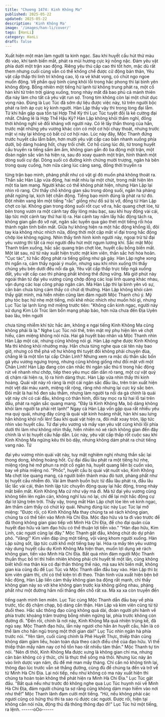 ```yaml
---
title: "Chương 1474: Kinh Không Ma"
published: 2025-05-22
updated: 2025-05-22
description: 'Kinh Không Ma'
image: '/images/han-li/cover/'
tags: [HanLi]
category: HanLi
draft: false
---
```


Xuất hiện một màn làm người ta kinh ngạc.
Sau khi huyết cầu hút thứ màu đỏ vào, khí tanh biến mất, phát ra
mùi hương cực kỳ nồng nặc. Đám yêu vật phía dưới một trận xao
động. Riêng yêu thú cấp cao thì tốt hơn, mặc dù rất them nhưng
cuối cùng vẫn có thể khống chế được cử động bản thân,
Yêu vật cấp thấp thì linh trí không cao, lộ ra vẻ khát vọng, có chút
ngo ngoe muốn động. Về phần quỷ binh cùng khôi lỗi trong hắc
phong thì lại bình yên không động. Bỗng nhiên một tiếng hừ lạnh
từ không trung phát ra, một cổ hàn khí từ trên trời giáng xuống,
trong nháy mắt đã bao phủ cả mảnh thiên địa này làm cho tất cả
yêu vật run sợ. Trong tim không còn lại một chút dục vọng nào.
Đúng là Lục Túc đã sớm dự liệu được việc này, từ trên người bộc
phát ra linh áp cực kỳ kinh người. Hàn Lập thấy vậy thì trong lòng
đại lẫm. Từ khi hắn gặp qua tồn tại Hợp Thể Kỳ thì Lục Túc tuyệt
đối là kẻ cường đại nhất. Chẳng lẽ là Hợp Thể Hậu Kỳ? Hàn Lập
không khỏi thầm nghĩ, đồng thời không nghĩ sẽ đối kháng với
người này.
Có lẽ lấy thần thong của hắn, trước mặt những yêu vương khác
còn có một cơ hội chạy thoát, nhưng trước mặt vị này lại không
có bất cứ cơ hội nào. Lúc này đây, Mộc Thanh đứng trước huyết
cầu lẩm bẩm, hơn mười yêu vật cấp cao bắn nhanh xuống phía
dưới, bộ dáng hoảng hốt, chạy trối chết.
Cơ hồ cùng lúc đó, từ trong huyết cầu truyền ra tiếng sấm ầm ầm,
không gian gần đó ba động một trận, một đoàn ngân sắc vân hà
hiện ra, sau đó xoay quanh một trận, hình thành một dòng suối cự
đại.
Dòng suối có đường kính chừng mười trượng, ngân hà bên trong
quay cuồng, hơn nữa càng lúc càng sang, đồng thời truyền ra

từng trận bạo minh, phảng phất như có vật gì đó muốn phá không
thoát ra. Thần sắc Hàn Lập vừa động, hai mắt nhíu lại một chút,
trong mắt hiện lên một tia lam mang. Người khác có thể không
phát hiện, nhưng Hàn Lập lại nhìn rõ rang.
Chỉ thấy chỗ không gian sâu trong dòng suối, ngân hà phảng phất
ngừng lại, kịch liệt chấn động. Tiếng bạo minh đúng là phát ra từ
đó. Đột nhiên vang lên một tiếng "rắc" giống như đồ sứ bị vỡ,
đồng tử Hàn Lập chợt co lại.
Không gian trong dòng suối rốt cục vỡ ra, hắc quang chợt lóe, từ
bên trong vươn ra một cánh tay đầy lông màu bạc, sau khi huy
động vài cái, lập tức một cánh tay thứ hai lộ ra. Hai cánh tay nắm
lấy hắc động tách ra, không gian gần đó vỡ nát, ngân sắc tuyền
qua gào thét một tiếng rồi hóa thành ngân tinh biến mất.
Giữa hư không hiện ra một hắc động khổng lồ, đôi tay kia không
nhúc nhích nữa, đồng thời một cặp mắt vĩ đại trong hắc động
chớp lóe không ngừng. Nhìn thấy tình hình kinh người này, ngoại
trừ tứ đại yêu vương thì tất cả mọi người đều hút một ngụm
lương khí. Sắc mặt Mộc Thanh trầm xuống, hắc sắc quang trận
chợt lóe, huyết cầu bỗng biến mất.
Một lát sau, nữ tử này xuất hiện trước mặt kim viên, thần sắc hơi
hòa hoãn. "Cục tác", từ hắc động phát ra tiếng giống như gà gáy.
Hàn Lập nghe xong thì ngẩn ra, cảm thấy ngoài ý muốn, nhưng
sau khi nhìn xuống thì thấy chúng yêu bên dưới đều nổi da gà.
Yêu vật cấp thấp trực tiếp ngã xuống đất, yêu vật cấp cao thì
phảng phất không thể đứng vững. Mà giờ phút này ngoài thân tứ
đại yêu vương cũng chớp động các loại linh quang khác nhau,
vận dụng các loại công pháp ngăn cản. Mà Hàn Lập thì lại bình
yên vô sự, căn bản chưa từng cảm thấy có chút dị thường. Hàn
Lập không khỏi cảm thấy giật mình, mà hiển nhiên cũng làm đám
người Mộc Thanh chú ý. Mỹ phụ tóc bạc hừ nhẹ một tiếng, môi
khẽ nhúc nhích như muốn hỏi gì, nhưng Lục Túc lại lạnh lùng mở
miệng trước tiên:
"Không cần kinh ngạc, người này sử dụng Kim Lôi Trúc làm bổn
mạng pháp bảo, hơn nữa chưa đến Địa Uyên bao lâu, trên người

chưa từng nhiễm khí tức hắc ám, không e ngại tiếng Kinh Không
Ma cũng không phải là lạ." Nghe Lục Túc nói thế, trên mặt mỹ phụ
hiện lên vẻ chợt hiểu, câm miệng không nói nữa. Hai gã huyết
bào nhân và Mộc Thanh nhìn Hàn Lập một cái, nhưng cũng
không nói gì. Hàn Lập nghe được Kinh Không Ma thì không khỏi
nhướng mày.
Hắn chưa từng nghe qua cái tên này bao giờ, nhưng có thể phá
vỡ hư không thì tuyệt đối không phải chuyện đùa, chẳng lẽ là một
tồn tại cấp Chân Linh? Nhưng xem ra mặc dù thần sắc bốn gã
yêu vương ngưng trọng, nhưng cũng không giống như đối mặt
với một Chân Linh!
Hàn Lập đang còn cân nhắc thì ngân sắc thủ tí trong hắc động rút
về nhanh như chớp, tiếp theo yêu mục dần dần rõ rang, một cự
vật quỷ dị chậm rãi hiện ra, lộ ra hình dáng thực.
Hàn Lập vừa nhìn thấy thì kinh hoảng.
Quái vật này rõ ràng là một cái ngân sắc đầu lâu, trên trán xuất
hiện một vệt dài màu xanh, miệng rất rộng, răng nhỏ nhưng lại
cực kỳ sắc bén.
Đôi mắt là hai hố đen sâu thẳm, nhưng làm người ta nổi da gà
chính là quái vật này chỉ có cái đầu, không có thân hình, đôi tay
mọc ra từ hai lỗ tai trên đầu, phát ra ngân sắc quang mang. "Đây
là Kinh Không Ma, bộ dáng không khỏi làm người ta phải rét
lạnh!"
Ngay cả Hàn Lập vốn gặp qua rất nhiều yêu ma quỷ quái, nhưng
đây cũng là quái vật kinh hoàng nhất, hàn khí sau lưng hắn không
khỏi nổi lên!
Sau khi quái vật hiện ra, đôi mắt xoay tròn, lập tức nhìn vào huyết
cầu. Tứ đại yêu vương và mấy vạn yêu vật cùng khôi lỗi phía
dưới thì làm như không nhìn thấy, hiển nhiên nó xé rách không
gian đến đây chính là vì bị huyết cầu hấp dẫn.
Lúc này, yêu vật cấp thấp rốt cuộc sau khi Kinh Không Ma ngừng
kêu thì bò dậy, nhưng không dám phát ra chút tiếng vang nào. Tứ

đại yêu vương nhìn quái vật này, tuy mặt nghiêm nghị nhưng thần
sắc lại thong dong, không hoảng hốt.
Cự đại đầu lâu phát ra một tiếng hừ nhẹ, miệng rộng hé mở phun
ra một cổ ngân hà, huyết quang liền bị cuốn vào, bay về phía
miệng nó. "Phốc", huyết cầu bị quái vật nuốt vào, Kinh Không Ma
chợt lóe quang mang, cả người biến thành màu đỏ tươi, phảng
phất như bị huyết cầu nhiễm đỏ.
Vài âm thanh buồn bực từ đầu lâu phát ra, đầu lâu lắc lắc vài cái,
thân hình lập tức chuyển động quay lại hắc động, trong nháy mắt
biến mất. Kinh Không Ma cứ như vậy mà đi.
Mà tứ đại yêu vương cũng không tiến lên ngăn cản, không nghĩ
lưu nó lại, chỉ để lại một hắc động cự đại lơ lửng trên trời. Thấy
vậy, trong mắt Hàn Lập chợt lóe lên vẻ kinh ngạc, âm thầm cảm
thấy có chút kỳ quái. Nhưng đúng lúc này Lục Túc lại mở miệng:
"Được rồi, có Kinh Không Ma thay chúng ta xé rách không gian,
chúng ta có thể tiến vào Minh Hà Chi Địa. Mộc đạo hữu và ta đi
vào trước để đả thong không gian giao tiếp với Minh Hà Chi Địa,
để cho đại quân của huyết đạo hữu và lam đạo hữu có thể thuận
lợi tiến vào." "Hàn đạo hữu, Kim Linh, các ngươi cũng lại đây."
Mộc Thanh gật đầu, không chút do dự phân phó. "Vâng!" Kim
viên đáp ứng một tiếng, vội vàng khom người xuống. Hàn Lập
sửng sốt, lập tức cười khổ một tiếng bay lại.
Hóa ra mấy tên yêu vương này dung huyết cầu dụ Kinh Không
Ma hiện than, muốn lợi dụng xé rách không gian, tiến vào Minh
Hà Chi Địa.
Bất quá nhìn đám người Mộc Thanh thuần thục bố trí thì hiển
nhiên không phải chỉ huyết tế một lần, cũng không biết khối ma
thân kia có đại thần thông thế nào, mà sau khi biến mất, không
gian kia cũng đủ để Lục Túc và Mộc Thanh dẫn đầu bay vào. Hàn
Lập thì bị kim viên giám thị, chỉ có thể kiên trì đi theo.
Thân hình vừa xuất hiện bên bờ hắc động, Hàn Lập liền cảm thấy
không gian ba động rất mạnh, chỉ thấy không gian này so với khe
không gian trước kia không giống nhau, phảng phất như một
đường hầm nối thẳng đến chỗ rất xa. Mà xa xa còn truyền đến

tiếng oanh minh lien miên.
Lục Túc cùng Mộc Thanh dẫn đầu bay về phía trước, tốc độ chậm
chạp, bộ dáng cẩn thận. Hàn Lập và kim viên cũng từ từ đuổi
theo.
Hắc sắc thông đạo cũng không quá dài, đoàn người phi hành về
phía trước khoảng trăm trượng bỗng nhiên ngừng lại, phía trước
không còn đường đi.
"Đến rồi, chính là nơi này, Kinh Không Ma quả nhiên trúng kế, đã
ngủ say. Mộc Thanh đạo hữu, lần này ngươi cho hắn ăn huyết
cầu, hẳn là có thể làm cho hắn ngủ trong một thời gian dài!" Lục
Túc nhìn ngân hà phía trước nói.
"Yên tâm, cuối cùng chính là Phê Huyết Thực, thiếp thân cũng
không dám giảm liều, hoàn toàn dựa theo cách điều chế của đạo
hữu. Vì thế thiếp thân mấy năm nay cơ hồ tổn hao rất nhiều tâm
thần." Mộc Thanh tự tin nói.
"Nên đi thôi, Kinh Không Ma được xưng là không gian chi ma,
nhưng căn bản không có ý thức, chỉ là thực thể sống mà thôi.
Nhưng lúc này ăn vào linh dược vạn năm, đủ để mê man mấy
tháng. Chỉ cần nó không tỉnh lại, thông đạo lúc trước vẫn sẽ thẳng
đường, cũng đủ để chúng ta đến và trở về từ Minh Hà Chi Địa. Lại
nói tiếp, nếu như không có ma này xuất hiện thì chúng ta hoàn
toàn không thể phát hiện ra Minh Hà Chi Địa." Lục Túc gật đầu.
"Bất quá nếu như trước đó không nghe qua Lục Túc huynh nói về
Minh Hà Chi Địa, đám người chúng ta sợ rằng cũng không dám
mạo hiểm vào nơi như thế!" Mộc Thanh lãnh đạm cười một tiếng.
"Hừ, nếu không phải các ngươi cũng có hứng thú thì ta sao rủ
được các ngươi. Được rồi, hiện tại không cần nói nữa, động thủ
đả thông thông đạo đi!" Lục Túc hừ một tiếng, ra lệnh.
------oOo------
